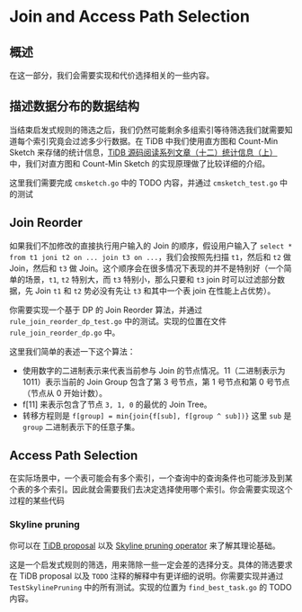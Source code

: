 # Join and Access Path Selection

## 概述	

在这一部分，我们会需要实现和代价选择相关的一些内容。

## 描述数据分布的数据结构

当结束启发式规则的筛选之后，我们仍然可能剩余多组索引等待筛选我们就需要知道每个索引究竟会过滤多少行数据。在 TiDB 中我们使用直方图和 Count-Min Sketch 来存储的统计信息，[TiDB 源码阅读系列文章（十二）统计信息（上）](https://pingcap.com/blog-cn/tidb-source-code-reading-12/) 中，我们对直方图和 Count-Min Sketch 的实现原理做了比较详细的介绍。

这里我们需要完成 `cmsketch.go` 中的 TODO 内容，并通过 `cmsketch_test.go` 中的测试

## Join Reorder

如果我们不加修改的直接执行用户输入的 Join 的顺序，假设用户输入了 `select * from t1 joni t2 on ... join t3 on ...`，我们会按照先扫描 `t1`，然后和 `t2` 做 Join，然后和 `t3` 做 Join。这个顺序会在很多情况下表现的并不是特别好（一个简单的场景，`t1`, `t2` 特别大，而 `t3` 特别小，那么只要和 `t3` join 时可以过滤部分数据，先 Join `t1` 和 `t2` 势必没有先让 `t3` 和其中一个表 join 在性能上占优势）。

你需要实现一个基于 DP 的 Join Reorder 算法，并通过 `rule_join_reorder_dp_test.go` 中的测试。实现的位置在文件 `rule_join_reorder_dp.go` 中。

这里我们简单的表述一下这个算法：

- 使用数字的二进制表示来代表当前参与 Join 的节点情况。11（二进制表示为 1011）表示当前的 Join Group 包含了第 3 号节点，第 1 号节点和第 0 号节点（节点从 0 开始计数）。
- f[11] 来表示包含了节点 `3, 1, 0` 的最优的 Join Tree。
- 转移方程则是 `f[group] = min{join{f[sub], f[group ^ sub])}` 这里 `sub` 是 `group` 二进制表示下的任意子集。


## Access Path Selection

在实际场景中，一个表可能会有多个索引，一个查询中的查询条件也可能涉及到某个表的多个索引。因此就会需要我们去决定选择使用哪个索引。你会需要实现这个过程的某些代码

### Skyline pruning

你可以在 [TiDB proposal](https://github.com/pingcap/tidb/blob/master/docs/design/2019-01-25-skyline-pruning.md) 以及 [Skyline pruning operator](http://www.cs.ust.hk/~dimitris/PAPERS/SIGMOD03-Skyline.pdf) 来了解其理论基础。

这是一个启发式规则的筛选，用来筛除一些一定会差的选择分支。具体的筛选要求在 TiDB proposal 以及 `TODO` 注释的解释中有更详细的说明。你需要实现并通过 `TestSkylinePruning` 中的所有测试。实现的位置为 `find_best_task.go` 的 TODO 内容。


